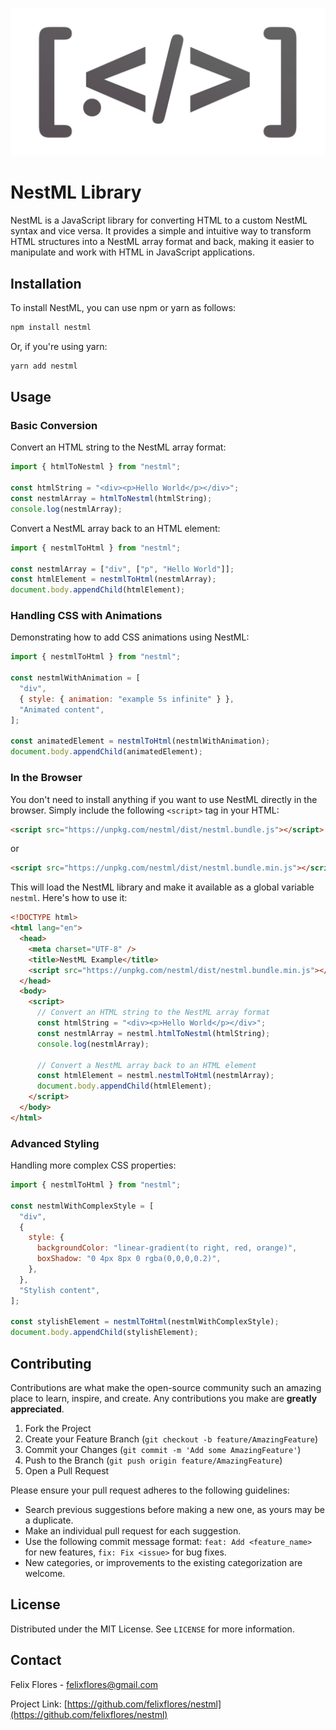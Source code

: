 ![NestML Logo](nestml.jpg)

# NestML Library

NestML is a JavaScript library for converting HTML to a custom NestML syntax and vice versa. It provides a simple and intuitive way to transform HTML structures into a NestML array format and back, making it easier to manipulate and work with HTML in JavaScript applications.

## Installation

To install NestML, you can use npm or yarn as follows:

```bash
npm install nestml
```

Or, if you're using yarn:

```bash
yarn add nestml
```

## Usage

### Basic Conversion

Convert an HTML string to the NestML array format:

```javascript
import { htmlToNestml } from "nestml";

const htmlString = "<div><p>Hello World</p></div>";
const nestmlArray = htmlToNestml(htmlString);
console.log(nestmlArray);
```

Convert a NestML array back to an HTML element:

```javascript
import { nestmlToHtml } from "nestml";

const nestmlArray = ["div", ["p", "Hello World"]];
const htmlElement = nestmlToHtml(nestmlArray);
document.body.appendChild(htmlElement);
```

### Handling CSS with Animations

Demonstrating how to add CSS animations using NestML:

```javascript
import { nestmlToHtml } from "nestml";

const nestmlWithAnimation = [
  "div",
  { style: { animation: "example 5s infinite" } },
  "Animated content",
];

const animatedElement = nestmlToHtml(nestmlWithAnimation);
document.body.appendChild(animatedElement);
```

### In the Browser

You don't need to install anything if you want to use NestML directly in the browser. Simply include the following `<script>` tag in your HTML:

```html
<script src="https://unpkg.com/nestml/dist/nestml.bundle.js"></script>
```

or

```html
<script src="https://unpkg.com/nestml/dist/nestml.bundle.min.js"></script>
```

This will load the NestML library and make it available as a global variable `nestml`. Here's how to use it:

```html
<!DOCTYPE html>
<html lang="en">
  <head>
    <meta charset="UTF-8" />
    <title>NestML Example</title>
    <script src="https://unpkg.com/nestml/dist/nestml.bundle.min.js"></script>
  </head>
  <body>
    <script>
      // Convert an HTML string to the NestML array format
      const htmlString = "<div><p>Hello World</p></div>";
      const nestmlArray = nestml.htmlToNestml(htmlString);
      console.log(nestmlArray);

      // Convert a NestML array back to an HTML element
      const htmlElement = nestml.nestmlToHtml(nestmlArray);
      document.body.appendChild(htmlElement);
    </script>
  </body>
</html>
```

### Advanced Styling

Handling more complex CSS properties:

```javascript
import { nestmlToHtml } from "nestml";

const nestmlWithComplexStyle = [
  "div",
  {
    style: {
      backgroundColor: "linear-gradient(to right, red, orange)",
      boxShadow: "0 4px 8px 0 rgba(0,0,0,0.2)",
    },
  },
  "Stylish content",
];

const stylishElement = nestmlToHtml(nestmlWithComplexStyle);
document.body.appendChild(stylishElement);
```

## Contributing

Contributions are what make the open-source community such an amazing place to learn, inspire, and create. Any contributions you make are **greatly appreciated**.

1. Fork the Project
2. Create your Feature Branch (`git checkout -b feature/AmazingFeature`)
3. Commit your Changes (`git commit -m 'Add some AmazingFeature'`)
4. Push to the Branch (`git push origin feature/AmazingFeature`)
5. Open a Pull Request

Please ensure your pull request adheres to the following guidelines:

- Search previous suggestions before making a new one, as yours may be a duplicate.
- Make an individual pull request for each suggestion.
- Use the following commit message format: `feat: Add <feature_name>` for new features, `fix: Fix <issue>` for bug fixes.
- New categories, or improvements to the existing categorization are welcome.

## License

Distributed under the MIT License. See `LICENSE` for more information.

## Contact

Felix Flores - felixflores@gmail.com

Project Link: [https://github.com/felixflores/nestml](https://github.com/felixflores/nestml)
